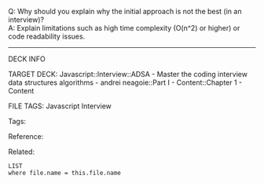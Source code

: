 Q: Why should you explain why the initial approach is not the best (in an interview)?  
A: Explain limitations such as high time complexity (O(n^2) or higher) or code readability issues.
<!--ID: 1690027055608-->

---

DECK INFO

TARGET DECK: Javascript::Interview::ADSA - Master the coding interview data structures algorithms - andrei neagoie::Part I - Content::Chapter 1 - Content

FILE TAGS: Javascript Interview

Tags:

Reference:

Related:

```dataview
LIST
where file.name = this.file.name
```
